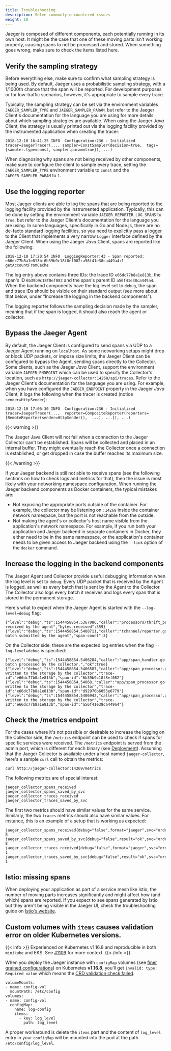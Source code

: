 ```yaml
---
title: Troubleshooting
description: Solve commonly encountered issues
weight: 10
---
```


Jaeger is composed of different components, each potentially running in its own host. It might be the case that one of these moving parts isn't working properly, causing spans to not be processed and stored. When something goes wrong, make sure to check the items listed here.

## Verify the sampling strategy

Before everything else, make sure to confirm what sampling strategy is being used. By default, Jaeger uses a probabilistic sampling strategy, with a 1/1000th chance that the span will be reported. For development purposes or for low-traffic scenarios, however, it's appropriate to sample every trace.

Typically, the sampling strategy can be set via the environment variables `JAEGER_SAMPLER_TYPE` and `JAEGER_SAMPLER_PARAM`, but refer to the Jaeger Client's documentation for the language you are using for more details about which sampling strategies are available. When using the Jaeger _Java_ Client, the strategy is usually printed out via the logging facility provided by the instrumented application when creating the tracer:

    2018-12-10 16:41:25 INFO  Configuration:236 - Initialized  tracer=JaegerTracer(..., sampler=ConstSampler(decision=true,  tags={sampler.type=const, sampler.param=true}), ...)

When diagnosing why spans are not being received by other components, make sure to configure the client to sample every trace, setting the `JAEGER_SAMPLER_TYPE` environment variable to `const` and the `JAEGER_SAMPLER_PARAM` to `1`.

## Use the logging reporter

Most Jaeger clients are able to log the spans that are being reported to the logging facility provided by the instrumented application. Typically, this can be done by setting the environment variable `JAEGER_REPORTER_LOG_SPANS` to `true`, but refer to the Jaeger Client's documentation for the language you are using. In some languages, specifically in Go and Node.js, there are no de-facto standard logging facilities, so you need to explicitly pass a logger to the Client that implements a very narrow `Logger` interface defined by the Jaeger Client. When using the Jaeger _Java_ Client, spans are reported like the following:

    2018-12-10 17:20:54 INFO  LoggingReporter:43 - Span reported:  e66dc77b8a1e813b:6b39b9c18f8ef082:a56f41e38ca449a4:1 -  getAccountFromCache

The log entry above contains three IDs: the trace ID `e66dc77b8a1e813b`, the span's ID `6b39b9c18f8ef082` and the span's parent ID `a56f41e38ca449a4`. When the backend components have the log level set to `debug`, the span and trace IDs should be visible on their standard output (see more about that below, under “Increase the logging in the backend components”).

The logging reporter follows the sampling decision made by the sampler, meaning that if the span is logged, it should also reach the agent or collector.

## Bypass the Jaeger Agent

By default, the Jaeger Client is configured to send spans via UDP to a Jaeger Agent running on `localhost`. As some networking setups might drop or block UDP packets, or impose size limits, the Jaeger Client can be configured to bypass the Agent, sending spans directly to the Collector. Some clients, such as the Jaeger _Java_ Client, support the environment variable `JAEGER_ENDPOINT` which can be used to specify the Collector's location, such as `http://jaeger-collector:14268/api/traces`. Refer to the Jaeger Client's documentation for the language you are using. For example, when you have configured the `JAEGER_ENDPOINT` property in the Jaeger _Java_ Client, it logs the following when the tracer is created (notice `sender=HttpSender`):

    2018-12-10 17:06:30 INFO  Configuration:236 - Initialized  tracer=JaegerTracer(...,  reporter=CompositeReporter(reporters=[RemoteReporter(sender=HttpSender(),  ...), ...]), ...)

{{< warning >}}

The Jaeger Java Client will not fail when a connection to the Jaeger Collector can't be established. Spans will be collected and placed in an internal buffer. They might eventually reach the Collector once a connection is established, or get dropped in case the buffer reaches its maximum size.

{{< /warning >}}

If your Jaeger backend is still not able to receive spans (see the following sections on how to check logs and metrics for that), then the issue is most likely with your networking namespace configuration. When running the Jaeger backend components as Docker containers, the typical mistakes are:

  * Not exposing the appropriate ports outside of the container. For example, the collector may be listening on `:14268` inside the container network namespace, but the port is not reachable from the outside.
  * Not making the agent's or collector's host name visible from the application's network namespace. For example, if you run both your application and Jaeger backend in separate containers in Docker, they either need to be in the same namespace, or the application's container needs to be given access to Jaeger backend using the `--link` option of the `docker` command.

## Increase the logging in the backend components

The Jaeger Agent and Collector provide useful debugging information when the log level is set to `debug`. Every UDP packet that is received by the Agent is logged, as well as every batch that is sent by the Agent to the Collector. The Collector also logs every batch it receives and logs every span that is stored in the permanent storage.

Here's what to expect when the Jaeger Agent is started with the `--log-level=debug` flag:

    {"level":"debug","ts":1544458854.5367086,"caller":"processors/thrift_processor.go:113","msg":"Span(s) received by the agent","bytes-received":359}
    {"level":"debug","ts":1544458854.5408711,"caller":"tchannel/reporter.go:133","msg":"Span batch submitted by the agent","span-count":3}

On the Collector side, these are the expected log entries when the flag `--log-level=debug` is specified:

    {"level":"debug","ts":1544458854.5406284,"caller":"app/span_handler.go:90","msg":"Span batch processed by the collector.","ok":true}
    {"level":"debug","ts":1544458854.5406587,"caller":"app/span_processor.go:105","msg":"Span written to the storage by the collector","trace-id":"e66dc77b8a1e813b","span-id":"6b39b9c18f8ef082"}
    {"level":"debug","ts":1544458854.54068,"caller":"app/span_processor.go:105","msg":"Span written to the storage by the collector","trace-id":"e66dc77b8a1e813b","span-id":"d92976b6055e6779"}
    {"level":"debug","ts":1544458854.5406942,"caller":"app/span_processor.go:105","msg":"Span written to the storage by the collector","trace-id":"e66dc77b8a1e813b","span-id":"a56f41e38ca449a4"}

## Check the /metrics endpoint

For the cases where it's not possible or desirable to increase the logging on the Collector side, the `/metrics` endpoint can be used to check if spans for specific services were received. The `/metrics` endpoint is served from the admin port, which is different for each binary (see [Deployment](../deployment/)). Assuming that the Jaeger Collector is available under a host named `jaeger-collector`, here's a sample `curl` call to obtain the metrics:

    curl http://jaeger-collector:14269/metrics

The following metrics are of special interest:

    jaeger_collector_spans_received
    jaeger_collector_spans_saved_by_svc
    jaeger_collector_traces_received
    jaeger_collector_traces_saved_by_svc

The first two metrics should have similar values for the same service. Similarly, the two `traces` metrics should also have similar values. For instance, this is an example of a setup that is working as expected:

    jaeger_collector_spans_received{debug="false",format="jaeger",svc="order"} 8
    jaeger_collector_spans_saved_by_svc{debug="false",result="ok",svc="order"} 8
    jaeger_collector_traces_received{debug="false",format="jaeger",svc="order"} 1
    jaeger_collector_traces_saved_by_svc{debug="false",result="ok",svc="order"} 1

## Istio: missing spans

When deploying your application as part of a service mesh like Istio, the number of moving parts increases significantly and might affect how (and which) spans are reported. If you expect to see spans generated by Istio but they aren't being visible in the Jaeger UI, check the troubleshooting guide on [Istio's website](https://istio.io/faq/distributed-tracing/#no-tracing).



## Custom volumes with `items` causes validation error on older Kubernetes versions.

{{< info >}}
Experienced on Kubernetes v1.16.8 and reproducible in both `minikube` and EKS. See [#1109](https://github.com/jaegertracing/jaeger-operator/issues/1109) for more context.
{{< /info >}}

When you deploy the Jaeger instance with `configMap` volumes (see [finer grained configurations](/docs/1.18/operator/#finer-grained-configuration)) on Kubernetes **v1.16.8**, you'll get `invalid: type: Required value` which means the [CRD validation check failed](https://github.com/jaegertracing/jaeger-operator/blob/1dce126cdc3aa0f1582d53a6d62fcb359c34586c/pkg/apis/jaegertracing/v1/zz_generated.openapi.go#L1755).

    volumeMounts:
    - name: config-vol
      mountPath: /etc/config
    volumes:
    - name: config-vol
      configMap:
        name: log-config
        items:
          - key: log_level
            path: log_level

A proper workaround is delete the `items` part and the content of `log_level` entry in your `configMap` will be mounted into the pod at the path `/etc/config/log_level`.
